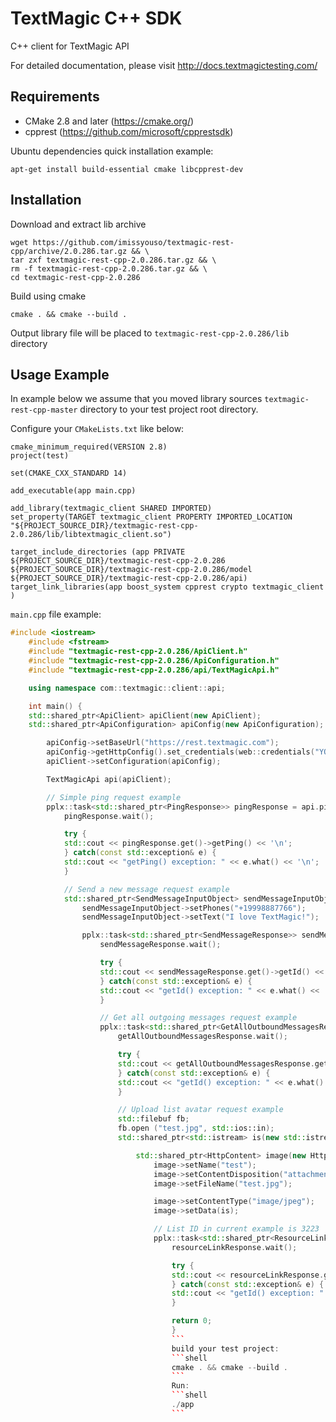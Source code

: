 # TextMagic C++ SDK

C++ client for TextMagic API

For detailed documentation, please visit http://docs.textmagictesting.com/

## Requirements

* CMake 2.8 and later (https://cmake.org/)
* cpprest (https://github.com/microsoft/cpprestsdk)

Ubuntu dependencies quick installation example:
```shell
apt-get install build-essential cmake libcpprest-dev
```

## Installation

Download and extract lib archive
```shell
wget https://github.com/imissyouso/textmagic-rest-cpp/archive/2.0.286.tar.gz && \
tar zxf textmagic-rest-cpp-2.0.286.tar.gz && \
rm -f textmagic-rest-cpp-2.0.286.tar.gz && \
cd textmagic-rest-cpp-2.0.286
```
Build using cmake
```shell
cmake . && cmake --build .
```
Output library file will be placed to `textmagic-rest-cpp-2.0.286/lib` directory

## Usage Example
In example below we assume that you moved library sources `textmagic-rest-cpp-master` directory to your test project root directory.

Configure your `CMakeLists.txt` like below:
```shell
cmake_minimum_required(VERSION 2.8)
project(test)

set(CMAKE_CXX_STANDARD 14)

add_executable(app main.cpp)

add_library(textmagic_client SHARED IMPORTED)
set_property(TARGET textmagic_client PROPERTY IMPORTED_LOCATION "${PROJECT_SOURCE_DIR}/textmagic-rest-cpp-2.0.286/lib/libtextmagic_client.so")

target_include_directories (app PRIVATE ${PROJECT_SOURCE_DIR}/textmagic-rest-cpp-2.0.286 ${PROJECT_SOURCE_DIR}/textmagic-rest-cpp-2.0.286/model ${PROJECT_SOURCE_DIR}/textmagic-rest-cpp-2.0.286/api)
target_link_libraries(app boost_system cpprest crypto textmagic_client )
```

`main.cpp` file example:
```cpp
#include <iostream>
    #include <fstream>
    #include "textmagic-rest-cpp-2.0.286/ApiClient.h"
    #include "textmagic-rest-cpp-2.0.286/ApiConfiguration.h"
    #include "textmagic-rest-cpp-2.0.286/api/TextMagicApi.h"

    using namespace com::textmagic::client::api;

    int main() {
    std::shared_ptr<ApiClient> apiClient(new ApiClient);
    std::shared_ptr<ApiConfiguration> apiConfig(new ApiConfiguration);

        apiConfig->setBaseUrl("https://rest.textmagic.com");
        apiConfig->getHttpConfig().set_credentials(web::credentials("YOUR_NAME", "YOUR_PASSWORD"));
        apiClient->setConfiguration(apiConfig);

        TextMagicApi api(apiClient);

        // Simple ping request example
        pplx::task<std::shared_ptr<PingResponse>> pingResponse = api.ping();
            pingResponse.wait();

            try {
            std::cout << pingResponse.get()->getPing() << '\n';
            } catch(const std::exception& e) {
            std::cout << "getPing() exception: " << e.what() << '\n';
            }

            // Send a new message request example
            std::shared_ptr<SendMessageInputObject> sendMessageInputObject(new SendMessageInputObject);
                sendMessageInputObject->setPhones("+19998887766");
                sendMessageInputObject->setText("I love TextMagic!");

                pplx::task<std::shared_ptr<SendMessageResponse>> sendMessageResponse = api.sendMessage(sendMessageInputObject, false);
                    sendMessageResponse.wait();

                    try {
                    std::cout << sendMessageResponse.get()->getId() << '\n';
                    } catch(const std::exception& e) {
                    std::cout << "getId() exception: " << e.what() << '\n';
                    }

                    // Get all outgoing messages request example
                    pplx::task<std::shared_ptr<GetAllOutboundMessagesResponse>> getAllOutboundMessagesResponse = api.getAllOutboundMessages(boost::none, boost::none, boost::none);
                        getAllOutboundMessagesResponse.wait();

                        try {
                        std::cout << getAllOutboundMessagesResponse.get()->getResources()[0]->getId() << '\n';
                        } catch(const std::exception& e) {
                        std::cout << "getId() exception: " << e.what() << '\n';
                        }

                        // Upload list avatar request example
                        std::filebuf fb;
                        fb.open ("test.jpg", std::ios::in);
                        std::shared_ptr<std::istream> is(new std::istream(&fb));

                            std::shared_ptr<HttpContent> image(new HttpContent);
                                image->setName("test");
                                image->setContentDisposition("attachment");
                                image->setFileName("test.jpg");

                                image->setContentType("image/jpeg");
                                image->setData(is);

                                // List ID in current example is 3223
                                pplx::task<std::shared_ptr<ResourceLinkResponse>> resourceLinkResponse = api.uploadListAvatar(image, 3223);
                                    resourceLinkResponse.wait();

                                    try {
                                    std::cout << resourceLinkResponse.get()->getId() << '\n';
                                    } catch(const std::exception& e) {
                                    std::cout << "getId() exception: " << e.what() << '\n';
                                    }

                                    return 0;
                                    }
                                    ```
                                    build your test project:
                                    ```shell
                                    cmake . && cmake --build .
                                    ```
                                    Run:
                                    ```shell
                                    ./app
                                    ```
